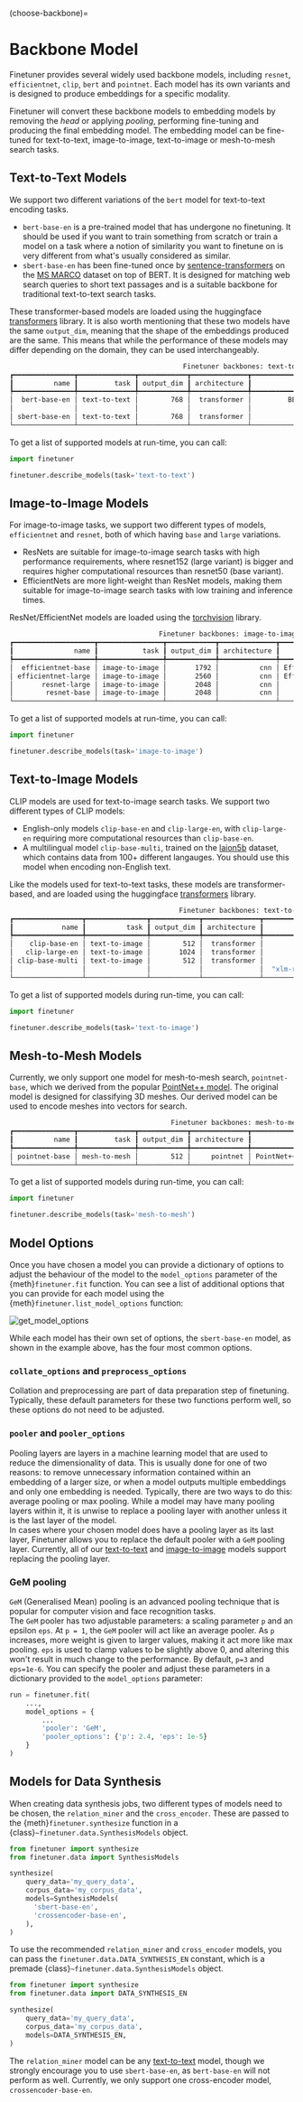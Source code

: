 (choose-backbone)=
# Backbone Model

Finetuner provides several widely used backbone models,
including `resnet`, `efficientnet`, `clip`, `bert` and `pointnet`.
Each model has its own variants and is designed to produce embeddings for a specific modality.

Finetuner will convert these backbone models to embedding models by removing
the *head* or applying *pooling*,
performing fine-tuning and producing the final embedding model.
The embedding model can be fine-tuned for text-to-text, image-to-image, text-to-image or mesh-to-mesh
search tasks.

## Text-to-Text Models

We support two different variations of the `bert` model for text-to-text encoding tasks.
- `bert-base-en` is a pre-trained model that has undergone no finetuning.
  It should be used if you want to train something from scratch or train a model on a task where a
  notion of similarity you want to finetune on is very different
  from what's usually considered as similar.
- `sbert-base-en` has been fine-tuned once by [sentence-transformers](https://www.sbert.net/) on the 
  [MS MARCO](https://microsoft.github.io/msmarco/) dataset on top of BERT.
  It is designed for matching web search queries to short text passages and 
  is a suitable backbone for traditional text-to-text search tasks.

These transformer-based models are loaded using the huggingface
[transformers](https://github.com/huggingface/transformers) library.
It is also worth mentioning that these two models have the same `output_dim`, meaning that the shape of
the embeddings produced are the same.
This means that while the performance of these models may differ depending on the domain, they can be used interchangeably.

```bash
                                           Finetuner backbones: text-to-text                                           
┏━━━━━━━━━━━━━━━┳━━━━━━━━━━━━━━┳━━━━━━━━━━━━┳━━━━━━━━━━━━━━┳━━━━━━━━━━━━━━━━━━━━━━━━━━━━━━━━━━━━━━━━━━━━━━━━━━━━━━━━━━┓
┃          name ┃         task ┃ output_dim ┃ architecture ┃                                              description ┃
┡━━━━━━━━━━━━━━━╇━━━━━━━━━━━━━━╇━━━━━━━━━━━━╇━━━━━━━━━━━━━━╇━━━━━━━━━━━━━━━━━━━━━━━━━━━━━━━━━━━━━━━━━━━━━━━━━━━━━━━━━━┩
│  bert-base-en │ text-to-text │        768 │  transformer │         BERT model pre-trained on BookCorpus and English │
│               │              │            │              │                                                Wikipedia │
│ sbert-base-en │ text-to-text │        768 │  transformer │                  Pretrained BERT, fine-tuned on MS Marco │
└───────────────┴──────────────┴────────────┴──────────────┴──────────────────────────────────────────────────────────┘
```

To get a list of supported models at run-time, you can call:

```python
import finetuner

finetuner.describe_models(task='text-to-text')
```

## Image-to-Image Models

For image-to-image tasks, we support two different types of models, `efficientnet` and `resnet`,
both of which having `base` and `large` variations.
- ResNets are suitable for image-to-image search tasks with high performance requirements, where resnet152 (large variant)
  is bigger and requires higher computational resources than resnet50 (base variant).
- EfficientNets are more light-weight than ResNet models, making them suitable for image-to-image search tasks
  with low training and inference times.

ResNet/EfficientNet models are loaded using the [torchvision](https://pytorch.org/vision/stable/index.html) library.

```bash
                                     Finetuner backbones: image-to-image                                     
┏━━━━━━━━━━━━━━━━━━━━┳━━━━━━━━━━━━━━━━┳━━━━━━━━━━━━┳━━━━━━━━━━━━━━┳━━━━━━━━━━━━━━━━━━━━━━━━━━━━━━━━━━━━━━━━━┓
┃               name ┃           task ┃ output_dim ┃ architecture ┃                             description ┃
┡━━━━━━━━━━━━━━━━━━━━╇━━━━━━━━━━━━━━━━╇━━━━━━━━━━━━╇━━━━━━━━━━━━━━╇━━━━━━━━━━━━━━━━━━━━━━━━━━━━━━━━━━━━━━━━━┩
│  efficientnet-base │ image-to-image │       1792 │          cnn │ EfficientNet B4 pre-trained on ImageNet │
│ efficientnet-large │ image-to-image │       2560 │          cnn │ EfficientNet B7 pre-trained on ImageNet │
│       resnet-large │ image-to-image │       2048 │          cnn │       ResNet152 pre-trained on ImageNet │
│        resnet-base │ image-to-image │       2048 │          cnn │        ResNet50 pre-trained on ImageNet │
└────────────────────┴────────────────┴────────────┴──────────────┴─────────────────────────────────────────┘
```

To get a list of supported models at run-time, you can call:

```python
import finetuner

finetuner.describe_models(task='image-to-image')
```

## Text-to-Image Models

CLIP models are used for text-to-image search tasks. We support two different types of CLIP models:
- English-only models `clip-base-en` and `clip-large-en`,
  with `clip-large-en` requiring more computational resources than `clip-base-en`.
- A multilingual model `clip-base-multi`, trained on the [laion5b](https://laion.ai/blog/laion-5b/)
  dataset, which contains data from 100+ different langauges. 
  You should use this model when encoding non-English text.

Like the models used for text-to-text tasks, these models are transformer-based, and are loaded using the huggingface
[transformers](https://github.com/huggingface/transformers) library.

```bash
                                          Finetuner backbones: text-to-image                                           
┏━━━━━━━━━━━━━━━━━┳━━━━━━━━━━━━━━━┳━━━━━━━━━━━━┳━━━━━━━━━━━━━━┳━━━━━━━━━━━━━━━━━━━━━━━━━━━━━━━━━━━━━━━━━━━━━━━━━━━━━━━┓
┃            name ┃          task ┃ output_dim ┃ architecture ┃                                           description ┃
┡━━━━━━━━━━━━━━━━━╇━━━━━━━━━━━━━━━╇━━━━━━━━━━━━╇━━━━━━━━━━━━━━╇━━━━━━━━━━━━━━━━━━━━━━━━━━━━━━━━━━━━━━━━━━━━━━━━━━━━━━━┩
│    clip-base-en │ text-to-image │        512 │  transformer │                                       CLIP base model │
│   clip-large-en │ text-to-image │       1024 │  transformer │                   CLIP large model with patch size 14 │
│ clip-base-multi │ text-to-image │        512 │  transformer │                                            Open MCLIP │
│                 │               │            │              │  "xlm-roberta-base-ViT-B-32::laion5b_s13b_b90k" model │
└─────────────────┴───────────────┴────────────┴──────────────┴───────────────────────────────────────────────────────┘
```

To get a list of supported models during run-time, you can call:

```python
import finetuner

finetuner.describe_models(task='text-to-image')
```

## Mesh-to-Mesh Models

Currently, we only support one model for mesh-to-mesh search, `pointnet-base`, which we derived from the popular 
[PointNet++ model](https://proceedings.neurips.cc/paper/2017/file/d8bf84be3800d12f74d8b05e9b89836f-Paper.pdf).
The original model is designed for classifying 3D meshes. Our derived model can be used to encode meshes into vectors for search.

```bash
                                        Finetuner backbones: mesh-to-mesh                                         
┏━━━━━━━━━━━━━━━┳━━━━━━━━━━━━━━┳━━━━━━━━━━━━┳━━━━━━━━━━━━━━┳━━━━━━━━━━━━━━━━━━━━━━━━━━━━━━━━━━━━━━━━━━━━━━━━━━━━━┓
┃          name ┃         task ┃ output_dim ┃ architecture ┃                                         description ┃
┡━━━━━━━━━━━━━━━╇━━━━━━━━━━━━━━╇━━━━━━━━━━━━╇━━━━━━━━━━━━━━╇━━━━━━━━━━━━━━━━━━━━━━━━━━━━━━━━━━━━━━━━━━━━━━━━━━━━━┩
│ pointnet-base │ mesh-to-mesh │        512 │     pointnet │ PointNet++ embedding model for 3D mesh point clouds │
└───────────────┴──────────────┴────────────┴──────────────┴─────────────────────────────────────────────────────┘
```

To get a list of supported models during run-time, you can call:

```python
import finetuner

finetuner.describe_models(task='mesh-to-mesh')
```

## Model Options

Once you have chosen a model you can provide a dictionary of options to adjust the behaviour of the model to the
`model_options` parameter of the {meth}`finetuner.fit` function.
You can see a list of additional options that you can provide for each model using the
{meth}`finetuner.list_model_options` function:

![get_model_options](../imgs/get_model_options.png)

While each model has their own set of options, the `sbert-base-en` model, as shown in the example above, has the four most common options.
### `collate_options` and `preprocess_options`
Collation and preprocessing are part of data preparation step of finetuning. Typically, these default parameters for these two functions perform well, so these options do not need to be adjusted.

### `pooler` and `pooler_options`

Pooling layers are layers in a machine learning model that are used to reduce the dimensionality of data. This is usually done for one of two reasons: to remove unnecessary information contained within an embedding of a larger size, or when a model outputs multiple embeddings and only one embedding is needed. Typically, there are two ways to do this: average pooling or max pooling.
While a model may have many pooling layers within it, it is unwise to replace a pooling layer with another unless it is the last layer of the model.  
In cases where your chosen model does have a pooling layer as its last layer, Finetuner allows you to replace the default pooler with a `GeM` pooling layer.
Currently, all of our [text-to-text](#text-to-text-models) and [image-to-image](#image-to-image-models)
models support replacing the pooling layer.

### GeM pooling

`GeM` (Generalised Mean) pooling is an advanced pooling technique that is popular for computer vision and face recognition tasks.  
The `GeM` pooler has two adjustable parameters: a scaling parameter `p` and an epsilon `eps`.
At `p = 1`, the `GeM` pooler will act like an average pooler.
As `p` increases, more weight is given to larger values, making it act more like max pooling.
`eps` is used to clamp values to be slightly above 0, and altering this won't result in much change to the performance.
By default, `p=3` and `eps=1e-6`. You can specify the pooler and adjust these parameters in a dictionary provided to the `model_options` parameter:
```python
run = finetuner.fit(
    ...,
    model_options = {
        ...
        'pooler': 'GeM',
        'pooler_options': {'p': 2.4, 'eps': 1e-5}
    }
)
```

## Models for Data Synthesis

When creating data synthesis jobs, two different types of models need to be chosen, the `relation_miner`
and the `cross_encoder`.
These are passed to the {meth}`finetuner.synthesize` function in a {class}`~finetuner.data.SynthesisModels` object.

```python
from finetuner import synthesize
from finetuner.data import SynthesisModels

synthesize(
    query_data='my_query_data',
    corpus_data='my_corpus_data',
    models=SynthesisModels(
      'sbert-base-en',
      'crossencoder-base-en',
    ),
)

```
To use the recommended `relation_miner` and `cross_encoder` models, you can pass the
`finetuner.data.DATA_SYNTHESIS_EN` constant, which is a premade {class}`~finetuner.data.SynthesisModels` object.

```python
from finetuner import synthesize
from finetuner.data import DATA_SYNTHESIS_EN

synthesize(
    query_data='my_query_data',
    corpus_data='my_corpus_data',
    models=DATA_SYNTHESIS_EN,
)

```


The `relation_miner` model can be any [text-to-text](#text-to-text-models) model, though we strongly encourage you to use 
`sbert-base-en`, as `bert-base-en` will not perform as well.
Currently, we only support one cross-encoder model, `crossencoder-base-en`.
